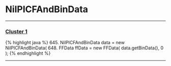 # NilPICFAndBinData

***

### [Cluster 1](./1)
{% highlight java %}
645. NilPICFAndBinData data = new NilPICFAndBinData(
648. FFData ffData = new FFData( data.getBinData(), 0 );
{% endhighlight %}

***

